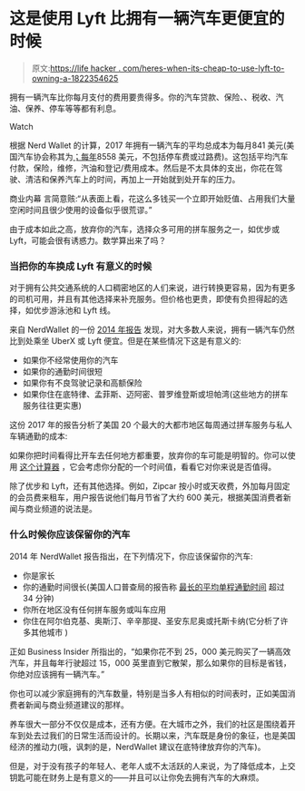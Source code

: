 # 这是使用 Lyft 比拥有一辆汽车更便宜的时候

> 原文:[https://life hacker . com/heres-when-its-cheap-to-use-lyft-to-owning-a-1822354625](https://lifehacker.com/heres-when-its-cheaper-to-use-lyft-instead-of-owning-a-1822354625)

拥有一辆汽车比你每月支付的费用要贵得多。你的汽车贷款、保险、、税收、汽油、保养、停车等等都有利息。

Watch

根据 Nerd Wallet 的计算，2017 年拥有一辆汽车的平均总成本为每月841 美元(美国汽车协会称其为[；每年](https://www.cnbc.com/2017/06/15/how-to-know-if-its-time-to-ditch-your-car-for-ridesharing.html)8558 美元，不包括停车费或过路费)。这包括平均汽车付款，保险，维修，汽油和登记/费用成本。然后是不太具体的支出，你花在驾驶、清洁和保养汽车上的时间，再加上一开始就到处开车的压力。

商业内幕 言简意赅:“从表面上看，花这么多钱买一个立即开始贬值、占用我们大量空闲时间且很少使用的设备似乎很荒谬。”

由于成本如此之高，放弃你的汽车，选择众多可用的拼车服务之一，如优步或 Lyft，可能会很有诱惑力。数学算出来了吗？

### 当把你的车换成 Lyft 有意义的时候

对于拥有公共交通系统的人口稠密地区的人们来说，进行转换更容易，因为有更多的司机可用，并且有其他选择来补充服务。但价格也更贵，即使有负担得起的选择，如优步游泳池和 Lyft 线。

来自 NerdWallet 的一份 [2014 年报告](https://www.nerdwallet.com/blog/insurance/avoid-car-insurance-costs-lyft-uber/) 发现，对大多数人来说，拥有一辆汽车仍然比到处乘坐 UberX 或 Lyft 便宜。但是在某些情况下这是有意义的:

*   如果你不经常使用你的汽车
*   如果你的通勤时间很短
*   如果你有不良驾驶记录和高额保险
*   如果你住在底特律、孟菲斯、迈阿密、普罗维登斯或坦帕湾(这些地方的拼车服务往往更实惠)

这份 2017 年的报告分析了美国 20 个最大的大都市地区每周通过拼车服务与私人车辆通勤的成本:

如果你把时间看得比开车去任何地方都重要，放弃你的车可能是明智的。你可以使用 [这个计算器](http://www.rideordrive.org/calculator) ，它会考虑你分配的一个时间值，看看它对你来说是否值得。

除了优步和 Lyft，还有其他选择。例如，Zipcar 按小时或天收费，外加每月固定的会员费来租车，用户报告说他们每月节省了大约 600 美元，根据美国消费者新闻与商业频道的说法是。

### 什么时候你应该保留你的汽车

2014 年 NerdWallet 报告指出，在下列情况下，你应该保留你的汽车:

*   你是家长
*   你的通勤时间很长(美国人口普查局的报告称 [最长的平均单程通勤时间](https://www.census.gov/newsroom/press-releases/2017/acs-5yr.html) 超过 34 分钟)
*   你所在地区没有任何拼车服务或叫车应用
*   你住在阿尔伯克基、奥斯汀、辛辛那提、圣安东尼奥或托斯卡纳(它分析了许多其他城市 )

正如 Business Insider 所指出的，“如果你花不到 25，000 美元购买了一辆高效汽车，并且每年行驶超过 15，000 英里直到它散架，那么如果你的目标是省钱，你绝对应该拥有一辆汽车。”

你也可以减少家庭拥有的汽车数量，特别是当多人有相似的时间表时，正如美国消费者新闻与商业频道建议的那样。

养车很大一部分不仅仅是成本，还有方便。在大城市之外，我们的社区是围绕着开车到处去过我们的日常生活而设计的。长期以来，汽车既是身份的象征，也是美国经济的推动力(哦，讽刺的是，NerdWallet 建议在底特律放弃你的汽车)。

但是，对于没有孩子的年轻人、老年人或不太活跃的人来说，为了降低成本，上交钥匙可能在财务上是有意义的——并且可以让你免去拥有汽车的大麻烦。